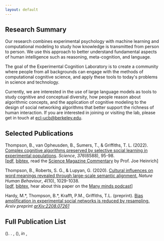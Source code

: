```yaml
---
layout: default
---
```


## Research Summary
Our research combines experimental psychology with machine learning and computational modeling to study how knowledge is transmitted from person to person. We use this approach to better understand fundamental aspects of human intelligence such as reasoning, meta-cognition, and language. 

The goal of the Experimental Cognition Laboratory is to create a community where people from all backgrounds can engage with the methods of computational cognitive science, and apply these tools to today's problems in science and technology. 

Currently, we are interested in the use of large language models as tools to study cognitive and conceptual diversity, how people reason about algorithmic concepts, and the application of cognitive modeling to the design of social networking algorithms that better support the richness of human interaction. If you are interested in joining or visiting the lab, please get in touch at <a href="mailto:ecl-ucb@berkeley.edu">ecl-ucb@berkeley.edu</a>.    


<h2>Selected Publications</h2>
<p>Thompson, B., van Opheusden, B., Sumers, T., & Griffiths, T. L. (2022). <a href="https://www.science.org/doi/10.1126/science.abn0915">Complex cognitive algorithms preserved by selective social learning in experimental populations</a>. <i>Science</i>, <i>376</i>(6588), 95-98. 
  <br>[<a href="assets/pdf/science.abn0915.pdf">pdf</a>, <a href="/assets/bibtex/abn0915.bib">bibtex</a>, read the <a href="https://www.science.org/doi/10.1126/science.abo0713">Science Magazine Commentary</a> by Prof. Joe Heinrich]</p>

<p>Thompson, B., Roberts, S. G., & Lupyan, G. (2020). <a href="https://www.nature.com/articles/s41562-020-0924-8">Cultural influences on word meanings revealed through large-scale semantic alignment.</a> <i>Nature Human Behaviour</i>, <i>4</i>(10), 1029-1038. 
<br>[<a href="/assets/pdf/s41562-020-0924-8.pdf">pdf</a>, <a href="assets/bibtex/nhb.bib">bibtex</a>, hear about this paper on the <a href="https://manyminds.libsyn.com/lost-in-translation">Many minds podcast</a>]</p>

<p>Hardy, M.<D class="sup">*</D>, Thompson, B.<D class="sup">*</D>, Krafft, P.M., Griffiths, T.L. (preprint). <a href="https://arxiv.org/abs/2208.07261">Bias amplification in experimental social networks is reduced by resampling.</a> <i>Arxiv preprint <a href="arXiv:2208.07261">arXiv:2208.07261</a></i></p>


<h2>Full Publication List</h2>
<!-- This is the formatting template for publication entriess -->
<!-- see https://github.com/pcooksey/bibtex-js/wiki/Customizable-Template#customize-publications for more details -->
<bibtex src="/assets/tmp.bib"></bibtex>
<div id="bibtex_display"></div>
<div class="bibtex_template">
<!-- <span class="if year"> -->
  <span class="author"></span> 
  (<span class="year"></span>).
  <span class="title"></span>.
  <span class="if BIBTEXTYPEKEY==ARTICLE">
    <span class="journal" style="font-style: italic;"></span>,
    <span class="volume" style="font-style: italic;"></span><span class="if number">(<span class="number"></span>)</span>,
  </span>

  <span class="if BIBTEXTYPEKEY==INPROCEEDINGS">
    <span class="booktitle" style="font-style: italic;">in </span>,
    <!-- <span class="volume" style="font-style: italic;"></span><span class="if number">(<span class="number"></span>)</span>, -->
  </span>
  <span class="if pages"><span class="pages"></span></span>
  <span class="if doi">
    <!-- <br> -->
    <a class="bibtexVar" href="http://dx.doi.org/+DOI+" extra="doi"><span class="doi"></span></a>
  </span>
  <br>
  <br>
</div>